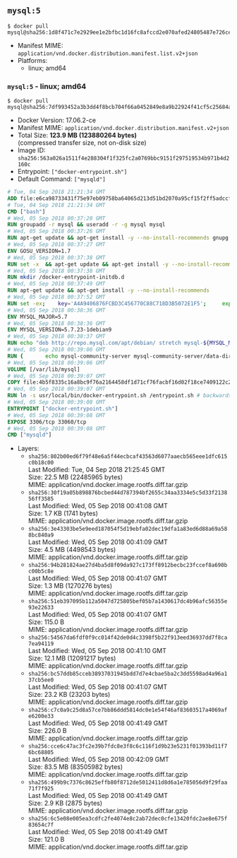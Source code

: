 ## `mysql:5`

```console
$ docker pull mysql@sha256:1d8f471c7e2929ee1e2bfbc1d16fc8afccd2e070afed24805487e726ce601a6d
```

-	Manifest MIME: `application/vnd.docker.distribution.manifest.list.v2+json`
-	Platforms:
	-	linux; amd64

### `mysql:5` - linux; amd64

```console
$ docker pull mysql@sha256:7df993452a3b3dd4f8bcb704f66a0452849e8a9b22924f41cf5c25684a7af3fe
```

-	Docker Version: 17.06.2-ce
-	Manifest MIME: `application/vnd.docker.distribution.manifest.v2+json`
-	Total Size: **123.9 MB (123880264 bytes)**  
	(compressed transfer size, not on-disk size)
-	Image ID: `sha256:563a026a1511f4e288304f1f325fc2a0769bbc9151f297519534b971b4d2160c`
-	Entrypoint: `["docker-entrypoint.sh"]`
-	Default Command: `["mysqld"]`

```dockerfile
# Tue, 04 Sep 2018 21:21:34 GMT
ADD file:e6ca98733431f75e97eb09758ba64065d213d51bd2070a95cf15f2ff5adccfc4 in / 
# Tue, 04 Sep 2018 21:21:34 GMT
CMD ["bash"]
# Wed, 05 Sep 2018 00:37:20 GMT
RUN groupadd -r mysql && useradd -r -g mysql mysql
# Wed, 05 Sep 2018 00:37:26 GMT
RUN apt-get update && apt-get install -y --no-install-recommends gnupg dirmngr && rm -rf /var/lib/apt/lists/*
# Wed, 05 Sep 2018 00:37:27 GMT
ENV GOSU_VERSION=1.7
# Wed, 05 Sep 2018 00:37:38 GMT
RUN set -x 	&& apt-get update && apt-get install -y --no-install-recommends ca-certificates wget && rm -rf /var/lib/apt/lists/* 	&& wget -O /usr/local/bin/gosu "https://github.com/tianon/gosu/releases/download/$GOSU_VERSION/gosu-$(dpkg --print-architecture)" 	&& wget -O /usr/local/bin/gosu.asc "https://github.com/tianon/gosu/releases/download/$GOSU_VERSION/gosu-$(dpkg --print-architecture).asc" 	&& export GNUPGHOME="$(mktemp -d)" 	&& gpg --keyserver ha.pool.sks-keyservers.net --recv-keys B42F6819007F00F88E364FD4036A9C25BF357DD4 	&& gpg --batch --verify /usr/local/bin/gosu.asc /usr/local/bin/gosu 	&& gpgconf --kill all 	&& rm -rf "$GNUPGHOME" /usr/local/bin/gosu.asc 	&& chmod +x /usr/local/bin/gosu 	&& gosu nobody true 	&& apt-get purge -y --auto-remove ca-certificates wget
# Wed, 05 Sep 2018 00:37:38 GMT
RUN mkdir /docker-entrypoint-initdb.d
# Wed, 05 Sep 2018 00:37:49 GMT
RUN apt-get update && apt-get install -y --no-install-recommends 		pwgen 		openssl 		perl 	&& rm -rf /var/lib/apt/lists/*
# Wed, 05 Sep 2018 00:37:52 GMT
RUN set -ex; 	key='A4A9406876FCBD3C456770C88C718D3B5072E1F5'; 	export GNUPGHOME="$(mktemp -d)"; 	gpg --keyserver ha.pool.sks-keyservers.net --recv-keys "$key"; 	gpg --export "$key" > /etc/apt/trusted.gpg.d/mysql.gpg; 	gpgconf --kill all; 	rm -rf "$GNUPGHOME"; 	apt-key list > /dev/null
# Wed, 05 Sep 2018 00:38:36 GMT
ENV MYSQL_MAJOR=5.7
# Wed, 05 Sep 2018 00:38:36 GMT
ENV MYSQL_VERSION=5.7.23-1debian9
# Wed, 05 Sep 2018 00:38:37 GMT
RUN echo "deb http://repo.mysql.com/apt/debian/ stretch mysql-${MYSQL_MAJOR}" > /etc/apt/sources.list.d/mysql.list
# Wed, 05 Sep 2018 00:39:06 GMT
RUN { 		echo mysql-community-server mysql-community-server/data-dir select ''; 		echo mysql-community-server mysql-community-server/root-pass password ''; 		echo mysql-community-server mysql-community-server/re-root-pass password ''; 		echo mysql-community-server mysql-community-server/remove-test-db select false; 	} | debconf-set-selections 	&& apt-get update && apt-get install -y mysql-server="${MYSQL_VERSION}" && rm -rf /var/lib/apt/lists/* 	&& rm -rf /var/lib/mysql && mkdir -p /var/lib/mysql /var/run/mysqld 	&& chown -R mysql:mysql /var/lib/mysql /var/run/mysqld 	&& chmod 777 /var/run/mysqld 	&& find /etc/mysql/ -name '*.cnf' -print0 		| xargs -0 grep -lZE '^(bind-address|log)' 		| xargs -rt -0 sed -Ei 's/^(bind-address|log)/#&/' 	&& echo '[mysqld]\nskip-host-cache\nskip-name-resolve' > /etc/mysql/conf.d/docker.cnf
# Wed, 05 Sep 2018 00:39:06 GMT
VOLUME [/var/lib/mysql]
# Wed, 05 Sep 2018 00:39:07 GMT
COPY file:4b5f8335c16a8bc9f76a2164458df1d71cf76facbf16d02f18ce7409122c2146 in /usr/local/bin/ 
# Wed, 05 Sep 2018 00:39:07 GMT
RUN ln -s usr/local/bin/docker-entrypoint.sh /entrypoint.sh # backwards compat
# Wed, 05 Sep 2018 00:39:08 GMT
ENTRYPOINT ["docker-entrypoint.sh"]
# Wed, 05 Sep 2018 00:39:08 GMT
EXPOSE 3306/tcp 33060/tcp
# Wed, 05 Sep 2018 00:39:08 GMT
CMD ["mysqld"]
```

-	Layers:
	-	`sha256:802b00ed6f79f48e6a5f44ecbcaf43563d6077aaecb565eee1dfc615c0b18c00`  
		Last Modified: Tue, 04 Sep 2018 21:25:45 GMT  
		Size: 22.5 MB (22485965 bytes)  
		MIME: application/vnd.docker.image.rootfs.diff.tar.gzip
	-	`sha256:30f19a05b898876bcbed44d787394bf2655c34aa3334e5c5d33f213856ff3585`  
		Last Modified: Wed, 05 Sep 2018 00:41:08 GMT  
		Size: 1.7 KB (1741 bytes)  
		MIME: application/vnd.docker.image.rootfs.diff.tar.gzip
	-	`sha256:3e43303be5e9eed187054f5d19ebfa02dec19dfa1a83ed6d88a69a588bc840a9`  
		Last Modified: Wed, 05 Sep 2018 00:41:09 GMT  
		Size: 4.5 MB (4498543 bytes)  
		MIME: application/vnd.docker.image.rootfs.diff.tar.gzip
	-	`sha256:94b281824ae27d4ba5d8f09da927c173ff8912becbc23fccef8a690bc00b5c8e`  
		Last Modified: Wed, 05 Sep 2018 00:41:07 GMT  
		Size: 1.3 MB (1270276 bytes)  
		MIME: application/vnd.docker.image.rootfs.diff.tar.gzip
	-	`sha256:51eb397095b112a5047d725805bef05b7a1430617dc4b96afc56355e93e22633`  
		Last Modified: Wed, 05 Sep 2018 00:41:07 GMT  
		Size: 115.0 B  
		MIME: application/vnd.docker.image.rootfs.diff.tar.gzip
	-	`sha256:54567da6fdf0f9cc014f42de0d4c3398f5b22f913eed36937dd7f8ca7ea94119`  
		Last Modified: Wed, 05 Sep 2018 00:41:10 GMT  
		Size: 12.1 MB (12091217 bytes)  
		MIME: application/vnd.docker.image.rootfs.diff.tar.gzip
	-	`sha256:bc57ddb85cceb38937031945bdd7d7e4cbae5ba2c3dd5598ad4a96a137cb5ee0`  
		Last Modified: Wed, 05 Sep 2018 00:41:07 GMT  
		Size: 23.2 KB (23203 bytes)  
		MIME: application/vnd.docker.image.rootfs.diff.tar.gzip
	-	`sha256:c7c0a9c25d8a57ce7bb86ddd5814dc0e1e54f46af83603517a4069afe6200e33`  
		Last Modified: Wed, 05 Sep 2018 00:41:49 GMT  
		Size: 226.0 B  
		MIME: application/vnd.docker.image.rootfs.diff.tar.gzip
	-	`sha256:cce6c47ac3fc2e39b7fdc8e3f8c6c116f1d9b23e5231f01393bd11f76bc68805`  
		Last Modified: Wed, 05 Sep 2018 00:42:09 GMT  
		Size: 83.5 MB (83505982 bytes)  
		MIME: application/vnd.docker.image.rootfs.diff.tar.gzip
	-	`sha256:499b9c7376c8625effb80f8712de5012411d8d6a1e785056d9f29faa71f7f925`  
		Last Modified: Wed, 05 Sep 2018 00:41:49 GMT  
		Size: 2.9 KB (2875 bytes)  
		MIME: application/vnd.docker.image.rootfs.diff.tar.gzip
	-	`sha256:6c5e08e005ea3cdfc2fe4074e8c2ab72dec0cfe13420fdc2ae8e675f83654c7f`  
		Last Modified: Wed, 05 Sep 2018 00:41:49 GMT  
		Size: 121.0 B  
		MIME: application/vnd.docker.image.rootfs.diff.tar.gzip
